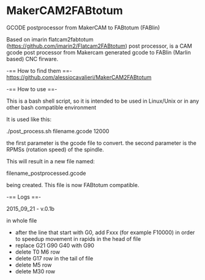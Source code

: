 # MakerCAM2FABtotum
GCODE postprocessor from MakerCAM to FABtotum (FABlin)

Based on imarin flatcam2fabtotum (https://github.com/imarin2/Flatcam2FABtotum) post processor, is a CAM gcode post processor from Makercam generated gcode to FABlin (Marlin based) CNC firware.

-== How to find them ==-
https://github.com/alessiocavalieri/MakerCAM2FABtotum

-== How to use ==-

This is a bash shell script, so it is intended to be used in Linux/Unix or in any other bash compatible environment

It is used like this:

./post_process.sh filename.gcode 12000

the first parameter is the gcode file to convert. the second parameter is the RPMSs (rotation speed) of the spindle.

This will result in a new file named:

filename_postprocessed.gcode

being created. This file is now FABtotum compatible.

-== Logs ==-

2015_09_21 - v.0.1b

in whole file
- after the line that start with G0, add Fxxx (for example F10000) in order to speedup movement in rapids
in the head of file
- replace G21 G90 G40 with G90
- delete T0 M6 row
- delete G17 row
in the tail of file
- delete M5 row
- delete M30 row

